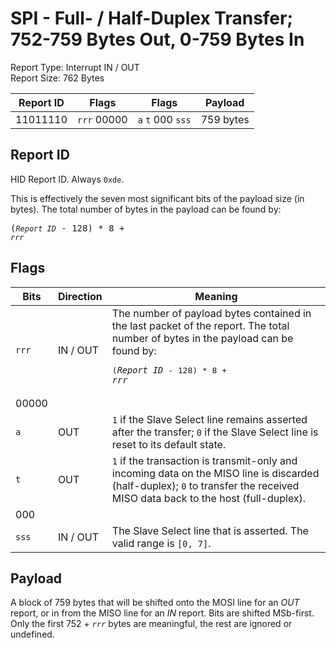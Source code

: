 
# SPI - Full- / Half-Duplex Transfer; 752-759 Bytes Out, 0-759 Bytes In
Report Type: Interrupt IN / OUT<br />
Report Size: 762 Bytes

| Report ID | Flags | Flags | Payload |
|-----------|-------|-------|---------|
| 11011110 | `rrr`&nbsp;00000 | `a`&nbsp;`t`&nbsp;000&nbsp;`sss` | 759 bytes |

## Report ID
HID Report ID.  Always `0xde`.

This is effectively the seven most significant bits of the payload size (in bytes).  The total number of bytes in the payload can be found by: <pre>(*`Report ID`* - 128) * 8 + *`rrr`*</pre>

## Flags

| Bits  | Direction | Meaning |
|-------|-----------|---------|
| `rrr` | IN / OUT  | The number of payload bytes contained in the last packet of the report.  The total number of bytes in the payload can be found by: <pre>(*`Report ID`* - 128) * 8 + *`rrr`*</pre> |
| 00000 |          |                                                                       |
| `a`   | OUT      | `1` if the Slave Select line remains asserted after the transfer; `0` if the Slave Select line is reset to its default state. |
| `t`   | OUT      | `1` if the transaction is transmit-only and incoming data on the MISO line is discarded (half-duplex); `0` to transfer the received MISO data back to the host (full-duplex). |
| 000   |          |                                                                       |
| `sss` | IN / OUT | The Slave Select line that is asserted.  The valid range is `[0, 7]`. |

## Payload
A block of 759 bytes that will be shifted onto the MOSI line for an *OUT* report, or in from the MISO line for an *IN* report.  Bits are shifted MSb-first.  Only the first 752 + *`rrr`* bytes are meaningful, the rest are ignored or undefined.
